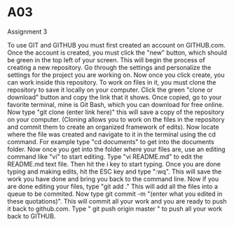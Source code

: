 # A03
Assignment 3

To use GIT and GITHUB you must first created an account on GITHUB.com. Once the account is created, you must click the "new" button, which should be green in the top left of your screen. This will begin the process of creating a new repository. Go through the settings and personalize the settings for the project you are working on. Now once you click create, you can work inside this repository. To work on files in it, you must clone the repository to save it locally on your computer. Click the green "clone or download" button and copy the link that it shows. Once copied, go to your favorite terminal, mine is Git Bash, which you can download for free online. Now type "git clone (enter link here)" this will save a copy of the repository on your computer. (Cloning allows you to work on the files in the repository and commit them to create an organized framework of edits). Now locate where the file was created and navigate to it in the terminal using the cd command. For example type "cd documents" to get into the documents folder. Now once you get into the folder where your files are, use an editing command like "vi" to start editing. Type "vi README.md" to edit the README.md text file. Then hit the i key to start typing. Once you are done typing and making edits, hit the ESC key and type ":wq". This will save the work you have done and bring you back to the command line. Now if you are done editing your files, type "git add ." This will add all the files into a queue to be commited. Now type git commit -m "(enter what you edited in these quotations)". This will commit all your work and you are ready to push it back to github.com. Type " git push origin master " to push all your work back to GITHUB.
